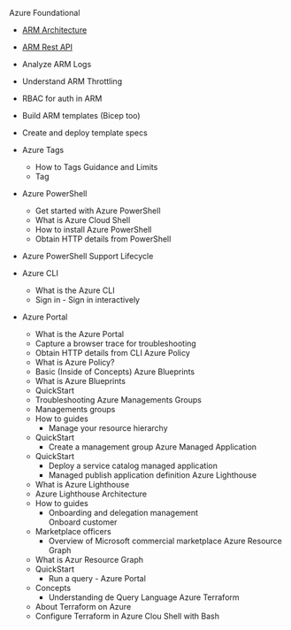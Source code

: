 Azure Foundational
- [ARM Architecture](https://learn.microsoft.com/en-us/azure/azure-resource-manager/management/overview)
- [ARM Rest API](https://learn.microsoft.com/en-us/azure/azure-resource-manager/management/manage-resources-rest?tabs=azure-cli#obtain-an-access-token)
- Analyze ARM Logs
- Understand ARM Throttling 
- RBAC for auth in ARM
- Build ARM templates (Bicep too)
- Create and deploy template specs 
- Azure Tags
	- How to Tags Guidance and Limits
	- Tag 
- Azure PowerShell
	- Get started with Azure PowerShell 
	- What is Azure Cloud Shell
	- How to install Azure PowerShell
	- Obtain HTTP details from PowerShell
- Azure PowerShell Support Lifecycle
- Azure CLI
	- What is the Azure CLI
	- Sign in - Sign in interactively 

- Azure Portal 
	- What is the Azure Portal
	- Capture a browser trace for troubleshooting 
	- Obtain HTTP details from CLI
Azure Policy 
	- What is Azure Policy?
	- Basic (Inside of Concepts)
Azure Blueprints
	- What is Azure Blueprints
	- QuickStart
	- Troubleshooting 
Azure Managements Groups
	- Managements groups
	- How to guides
		- Manage your resource hierarchy 
	- QuickStart 
		- Create a management group
Azure Managed Application
	- QuickStart
		- Deploy a service catalog managed application
		- Managed publish application definition
Azure Lighthouse
	- What is Azure Lighthouse
	- Azure Lighthouse Architecture 
	- How to guides
		- Onboarding and delegation management  
			Onboard customer
	- Marketplace officers 
		- Overview of Microsoft commercial marketplace 
Azure Resource Graph 
	- What is Azur Resource Graph 
	- QuickStart
		- Run a query - Azure Portal
	- Concepts
		- Understanding de Query Language
Azure Terraform
	- About Terraform on Azure
	- Configure Terraform in Azure Clou Shell with Bash
 
